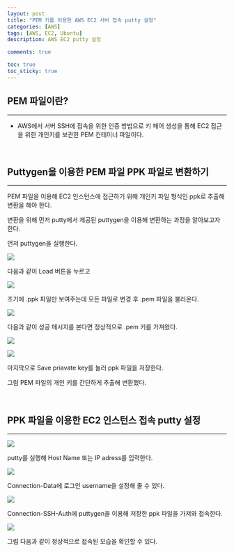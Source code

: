 ```yaml
---
layout: post
title: "PEM 키를 이용한 AWS EC2 서버 접속 putty 설정"
categories: [AWS]
tags: [AWS, EC2, Ubuntu]
description: AWS EC2 putty 설정

comments: true

toc: true
toc_sticky: true
---
```


## PEM 파일이란?

<hr>

-   AWS에서 서버 SSH에 접속을 위한 인증 방법으로 키 페어 생성을 통해 EC2 접근을 위한 개인키를 보관한 PEM 컨테이너 파일이다.

<br>

## Puttygen을 이용한 PEM 파일 PPK 파일로 변환하기

<hr>

PEM 파일을 이용해 EC2 인스턴스에 접근하기 위해 개인키 파일 형식인 ppk로 추출해 변환을 해야 한다.

변환을 위해 먼저 putty에서 제공된 puttygen을 이용해 변환하는 과정을 알아보고자 한다.

먼저 puttygen을 실행한다.

<img
    src="https://user-images.githubusercontent.com/84614785/189962834-97df0e8d-bd69-4e52-af2f-4235fd8b62b4.png"
  />

다음과 같이 Load 버튼을 누르고

<img
    src="https://user-images.githubusercontent.com/84614785/189962958-6f82b2cf-9544-4c9a-bd25-aeacce4b716a.png"
  />

초기에 .ppk 파일만 보여주는데 모든 파일로 변경 후 .pem 파일을 불러온다.

<img
    src="https://user-images.githubusercontent.com/84614785/189963019-238eb56c-336e-47c8-a014-a53d742fd6ce.png"
  />

다음과 같이 성공 메시지를 본다면 정상적으로 .pem 키를 가져왔다.

<img
    src="https://user-images.githubusercontent.com/84614785/189963064-7eaf17ee-397a-44b9-bb39-aab4670a5c89.png"
  />

<img
    src="https://user-images.githubusercontent.com/84614785/189963072-00689500-ecb1-458d-a1c2-c0f6be28cd76.png"
  />

마지막으로 Save priavate key를 눌러 ppk 파일을 저장한다.

그럼 PEM 파일의 개인 키를 간단하게 추출해 변환했다.

<br>

## PPK 파일을 이용한 EC2 인스턴스 접속 putty 설정

<hr>

<img
    src="https://user-images.githubusercontent.com/84614785/189963199-7ffb9f2b-6ad5-4b79-a029-767fcb52cdcd.png"
  />

putty를 실행해 Host Name 또는 IP adress를 입력한다.

<img
    src="https://user-images.githubusercontent.com/84614785/189963200-646c4447-887d-4ddd-a721-ec6f7c4e5722.png"
  />

Connection-Data에 로그인 username을 설정해 줄 수 있다.

<img
    src="https://user-images.githubusercontent.com/84614785/189963202-3faf0f14-c049-40e5-8e67-96b279549a64.png"
  />

Connection-SSH-Auth에 puttygen을 이용해 저장한 ppk 파일을 가져와 접속한다.

<img
    src="https://user-images.githubusercontent.com/84614785/189963205-11f06adf-a75b-4b42-b37d-724940bccd52.png"
  />

그럼 다음과 같이 정상적으로 접속된 모습을 확인할 수 있다.
